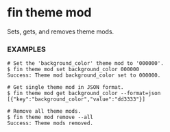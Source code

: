 # fin theme mod

Sets, gets, and removes theme mods.

### EXAMPLES

    # Set the 'background_color' theme mod to '000000'.
    $ fin theme mod set background_color 000000
    Success: Theme mod background_color set to 000000.

    # Get single theme mod in JSON format.
    $ fin theme mod get background_color --format=json
    [{"key":"background_color","value":"dd3333"}]

    # Remove all theme mods.
    $ fin theme mod remove --all
    Success: Theme mods removed.





